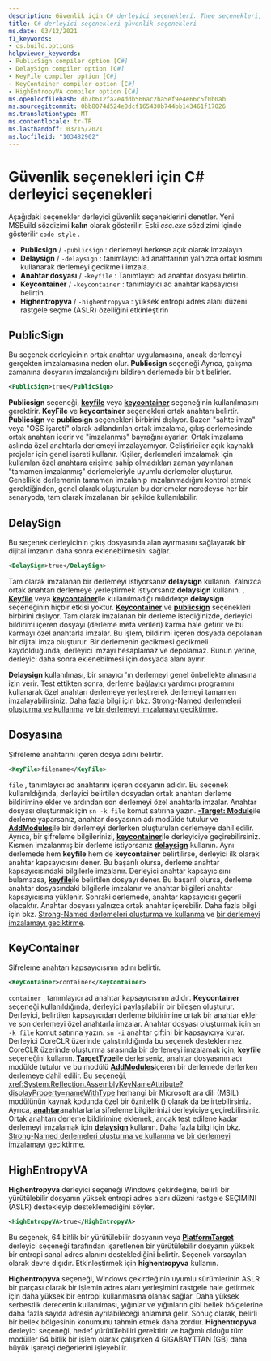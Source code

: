 ```yaml
---
description: Güvenlik için C# derleyici seçenekleri. Thee seçenekleri, imzalama derlemelerini veya adres alanı yerleşimini denetler.
title: C# derleyici seçenekleri-güvenlik seçenekleri
ms.date: 03/12/2021
f1_keywords:
- cs.build.options
helpviewer_keywords:
- PublicSign compiler option [C#]
- DelaySign compiler option [C#]
- KeyFile compiler option [C#]
- KeyContainer compiler option [C#]
- HighEntropyVA compiler option [C#]
ms.openlocfilehash: db7b612fa2e4ddb566ac2ba5ef9e4e66c5f0b0ab
ms.sourcegitcommit: 0bb8074d524e0dcf165430b744bb143461f17026
ms.translationtype: MT
ms.contentlocale: tr-TR
ms.lasthandoff: 03/15/2021
ms.locfileid: "103482902"
---
```

# <a name="c-compiler-options-for-security-options"></a>Güvenlik seçenekleri için C# derleyici seçenekleri

Aşağıdaki seçenekler derleyici güvenlik seçeneklerini denetler. Yeni MSBuild sözdizimi **kalın** olarak gösterilir. Eski *csc.exe* sözdizimi içinde gösterilir `code style` .

- **Publicsign**  /  `-publicsign` : derlemeyi herkese açık olarak imzalayın.
- **Delaysign**  /  `-delaysign` : tanımlayıcı ad anahtarının yalnızca ortak kısmını kullanarak derlemeyi gecikmeli imzala.
- **Anahtar dosyası**  /  `-keyfile` : Tanımlayıcı ad anahtar dosyası belirtin.
- **Keycontainer**  /  `-keycontainer` : tanımlayıcı ad anahtar kapsayıcısı belirtin.
- **Highentropyva**  /  `-highentropyva` : yüksek entropi adres alanı düzeni rastgele seçme (ASLR) özelliğini etkinleştirin

## <a name="publicsign"></a>PublicSign

Bu seçenek derleyicinin ortak anahtar uygulamasına, ancak derlemeyi gerçekten imzalamasına neden olur. **Publicsign** seçeneği Ayrıca, çalışma zamanına dosyanın imzalandığını bildiren derlemede bir bit belirler.

```xml
<PublicSign>true</PublicSign>
```

**Publicsign** seçeneği, [**keyfile**](#keyfile) veya [**keycontainer**](#keycontainer) seçeneğinin kullanılmasını gerektirir. **KeyFile** ve **keycontainer** seçenekleri ortak anahtarı belirtir. **Publicsign** ve **publicsign** seçenekleri birbirini dışlıyor. Bazen "sahte imza" veya "OSS işareti" olarak adlandırılan ortak imzalama, çıkış derlemesinde ortak anahtarı içerir ve "imzalanmış" bayrağını ayarlar. Ortak imzalama aslında özel anahtarla derlemeyi imzalayamıyor. Geliştiriciler açık kaynaklı projeler için genel işareti kullanır.  Kişiler, derlemeleri imzalamak için kullanılan özel anahtara erişime sahip olmadıkları zaman yayınlanan "tamamen imzalanmış" derlemeleriyle uyumlu derlemeler oluşturur. Genellikle derlemenin tamamen imzalanıp imzalanmadığını kontrol etmek gerektiğinden, genel olarak oluşturulan bu derlemeler neredeyse her bir senaryoda, tam olarak imzalanan bir şekilde kullanılabilir.

## <a name="delaysign"></a>DelaySign

Bu seçenek derleyicinin çıkış dosyasında alan ayırmasını sağlayarak bir dijital imzanın daha sonra eklenebilmesini sağlar.

```xml
<DelaySign>true</DelaySign>
```

Tam olarak imzalanan bir derlemeyi istiyorsanız **delaysign** kullanın. Yalnızca ortak anahtarı derlemeye yerleştirmek istiyorsanız **delaysign** kullanın. , [**Keyfile**](#keyfile) veya [**keycontainer**](#keycontainer)Ile kullanılmadığı müddetçe **delaysign** seçeneğinin hiçbir etkisi yoktur. [**Keycontainer**](#keycontainer) ve [**publicsign**](#publicsign) seçenekleri birbirini dışlıyor. Tam olarak imzalanan bir derleme istediğinizde, derleyici bildirimi içeren dosyayı (derleme meta verileri) karma hale getirir ve bu karmayı özel anahtarla imzalar. Bu işlem, bildirimi içeren dosyada depolanan bir dijital imza oluşturur. Bir derlemenin gecikmesi gecikmeli kaydolduğunda, derleyici imzayı hesaplamaz ve depolamaz. Bunun yerine, derleyici daha sonra eklenebilmesi için dosyada alanı ayırır.

**Delaysign** kullanılması, bir sınayıcı 'ın derlemeyi genel önbellekte almasına izin verir. Test ettikten sonra, derleme [bağlayıcı](../../../framework/tools/al-exe-assembly-linker.md) yardımcı programını kullanarak özel anahtarı derlemeye yerleştirerek derlemeyi tamamen imzalayabilirsiniz. Daha fazla bilgi için bkz. [Strong-Named derlemeleri oluşturma ve kullanma](../../../standard/assembly/create-use-strong-named.md) ve [bir derlemeyi imzalamayı geciktirme](../../../standard/assembly/delay-sign.md).

## <a name="keyfile"></a>Dosyasına

Şifreleme anahtarını içeren dosya adını belirtir.

```xml
<KeyFile>filename</KeyFile>
```

`file` , tanımlayıcı ad anahtarını içeren dosyanın adıdır. Bu seçenek kullanıldığında, derleyici belirtilen dosyadan ortak anahtarı derleme bildirimine ekler ve ardından son derlemeyi özel anahtarla imzalar. Anahtar dosyası oluşturmak için `sn -k file` komut satırına yazın. [**-Target: Module**](output.md#targettype)ile derleme yaparsanız, anahtar dosyasının adı modülde tutulur ve [**AddModules**](inputs.md#addmodules)ile bir derlemeyi derlerken oluşturulan derlemeye dahil edilir. Ayrıca, bir şifreleme bilgilerinizi, [**keycontainer**](#keycontainer)ile derleyiciye geçirebilirsiniz. Kısmen imzalanmış bir derleme istiyorsanız [**delaysign**](#delaysign) kullanın. Aynı derlemede hem **keyfile** hem de **keycontainer** belirtilirse, derleyici ilk olarak anahtar kapsayıcısını dener. Bu başarılı olursa, derleme anahtar kapsayıcısındaki bilgilerle imzalanır. Derleyici anahtar kapsayıcısını bulamazsa, [**keyfile**](#keyfile)ile belirtilen dosyayı dener. Bu başarılı olursa, derleme anahtar dosyasındaki bilgilerle imzalanır ve anahtar bilgileri anahtar kapsayıcısına yüklenir. Sonraki derlemede, anahtar kapsayıcısı geçerli olacaktır. Anahtar dosyası yalnızca ortak anahtar içerebilir. Daha fazla bilgi için bkz. [Strong-Named derlemeleri oluşturma ve kullanma](../../../standard/assembly/create-use-strong-named.md) ve [bir derlemeyi imzalamayı geciktirme](../../../standard/assembly/delay-sign.md).

## <a name="keycontainer"></a>KeyContainer

Şifreleme anahtarı kapsayıcısının adını belirtir.

```xml
<KeyContainer>container</KeyContainer>
```

`container` , tanımlayıcı ad anahtar kapsayıcısının adıdır. **Keycontainer** seçeneği kullanıldığında, derleyici paylaşılabilir bir bileşen oluşturur. Derleyici, belirtilen kapsayıcıdan derleme bildirimine ortak bir anahtar ekler ve son derlemeyi özel anahtarla imzalar. Anahtar dosyası oluşturmak için `sn -k file` komut satırına yazın. `sn -i` anahtar çiftini bir kapsayıcıya kurar. Derleyici CoreCLR üzerinde çalıştırıldığında bu seçenek desteklenmez. CoreCLR üzerinde oluşturma sırasında bir derlemeyi imzalamak için, [**keyfile**](#keyfile) seçeneğini kullanın. [**TargetType**](output.md#targettype)ile derlerseniz, anahtar dosyasının adı modülde tutulur ve bu modülü [**AddModules**](inputs.md#addmodules)içeren bir derlemede derlerken derlemeye dahil edilir. Bu seçeneği, <xref:System.Reflection.AssemblyKeyNameAttribute?displayProperty=nameWithType> herhangi bir Microsoft ara dili (MSIL) modülünün kaynak kodunda özel bir öznitelik () olarak da belirtebilirsiniz. Ayrıca, [**anahtar**](#keyfile)anahtarlarla şifreleme bilgilerinizi derleyiciye geçirebilirsiniz. Ortak anahtarı derleme bildirimine eklemek, ancak test edilene kadar derlemeyi imzalamak için [**delaysign**](#delaysign) kullanın. Daha fazla bilgi için bkz. [Strong-Named derlemeleri oluşturma ve kullanma](../../../standard/assembly/create-use-strong-named.md) ve [bir derlemeyi imzalamayı geciktirme](../../../standard/assembly/delay-sign.md).

## <a name="highentropyva"></a>HighEntropyVA

**Highentropyva** derleyici seçeneği Windows çekirdeğine, belirli bir yürütülebilir dosyanın yüksek entropi adres alanı düzeni rastgele SEÇIMINI (ASLR) destekleyip desteklemediğini söyler.

```xml
<HighEntropyVA>true</HighEntropyVA>
```

Bu seçenek, 64 bitlik bir yürütülebilir dosyanın veya [**PlatformTarget**](output.md#platformtarget) derleyici seçeneği tarafından işaretlenen bir yürütülebilir dosyanın yüksek bir entropi sanal adres alanını desteklediğini belirtir. Seçenek varsayılan olarak devre dışıdır. Etkinleştirmek için **highentropyva** kullanın.

**Highentropyva** seçeneği, Windows çekirdeğinin uyumlu sürümlerinin ASLR bir parçası olarak bir işlemin adres alanı yerleşimini rastgele hale getirmek için daha yüksek bir entropi kullanmasına olanak sağlar. Daha yüksek serbestlik derecenin kullanılması, yığınlar ve yığınların gibi bellek bölgelerine daha fazla sayıda adresin ayrılabileceği anlamına gelir. Sonuç olarak, belirli bir bellek bölgesinin konumunu tahmin etmek daha zordur. **Highentropyva** derleyici seçeneği, hedef yürütülebiliri gerektirir ve bağımlı olduğu tüm modüller 64 bitlik bir işlem olarak çalışırken 4 GIGABAYTTAN (GB) daha büyük işaretçi değerlerini işleyebilir.
